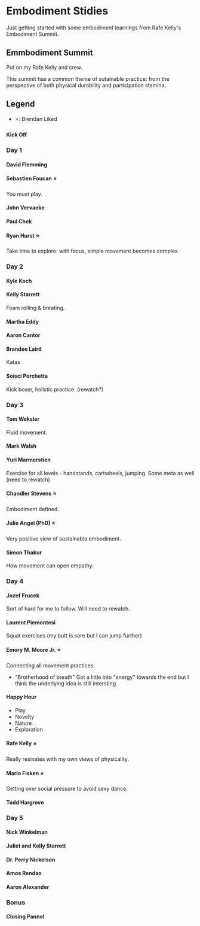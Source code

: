 # Embodiment Stidies
Just getting started with some embodiment learnings from Rafe Kelly's Embodiment Summit.

## Emmbodiment Summit
Put on my Rafe Kelly and crew.

This summit has a common theme of sutainable practice: from the perspective of both physical durability and participation stamina.

## Legend
- ⭐: Brendan Liked

#### Kick Off

### Day 1

#### David Flemming

#### Sebastien Foucan ⭐
You must play.

#### John Vervaeke

#### Paul Chek

#### Ryan Hurst ⭐
Take time to explore: with focus, simple movement becomes complex.

### Day 2

#### Kyle Koch

#### Kelly Starrett
Foam rolling & breating.

#### Martha Eddy

#### Aaron Cantor

#### Brandee Laird
Katas

#### Soisci Porchetta
Kick boxer, holistic practice. (rewatch?)

### Day 3

#### Tom Weksler
Fluid movement.

#### Mark Walsh

#### Yuri Marmerstien
Exercise for all levels - handstands, cartwheels, jumping. Some meta as well (need to rewatch)

#### Chandler Stevens ⭐
Embodiment defined.

#### Julie Angel (PhD) ⭐
Very positive view of sustainable embodiment.

#### Simon Thakur
How movement can open empathy.

### Day 4

#### Jozef Frucek
Sort of hard for me to follow. Will need to rewatch.

#### Laurent Piemontesi
Squat exercises (my butt is sore but I can jump further)

#### Emory M. Moore Jr. ⭐
Connecting all movement practices.
- "Brotherhood of breath"
Got a little into "energy" towards the end but I think the underlying idea is still intersting.

#### Happy Hour
- Play
- Novelty
- Nature
- Exploration

#### Rafe Kelly ⭐
Really resinates with my own views of physicality.

#### Marlo Fisken ⭐
Getting over social pressure to avoid sexy dance.

#### Todd Hargrove

### Day 5

#### Nick Winkelman

#### Juliet and Kelly Starrett

#### Dr. Perry Nickelson

#### Amos Rendao

#### Aaron Alexander

### Bonus

#### Closing Pannel
